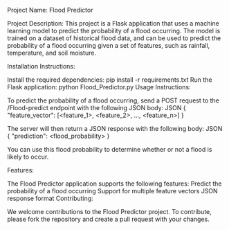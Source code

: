 Project Name: Flood Predictor

Project Description: This project is a Flask application that uses a machine learning model to predict the probability of a flood occurring. The model is trained on a dataset of historical flood data, and can be used to predict the probability of a flood occurring given a set of features, such as rainfall, temperature, and soil moisture.

Installation Instructions:

Install the required dependencies:
pip install -r requirements.txt
Run the Flask application:
python Flood_Predictor.py
Usage Instructions:

To predict the probability of a flood occurring, send a POST request to the /Flood-predict endpoint with the following JSON body:
JSON
{
  "feature_vector": [<feature_1>, <feature_2>, ..., <feature_n>]
}

The server will then return a JSON response with the following body:
JSON
{
  "prediction": <flood_probability>
}

You can use this flood probability to determine whether or not a flood is likely to occur.

Features:

The Flood Predictor application supports the following features:
Predict the probability of a flood occurring
Support for multiple feature vectors
JSON response format
Contributing:

We welcome contributions to the Flood Predictor project. To contribute, please fork the repository and create a pull request with your changes.
